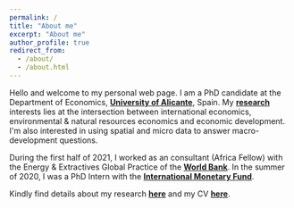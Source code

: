 ```yaml
---
permalink: /
title: "About me"
excerpt: "About me"
author_profile: true
redirect_from: 
  - /about/
  - /about.html
---
```


Hello and welcome to my personal web page. I am a PhD candidate at the Department of Economics, [**University of Alicante**](http://fae.ua.es/FAEX/), Spain. My [**research**](research.md) interests lies at the intersection between international economics, environmental & natural resources economics and economic development. I'm also interested in using spatial and micro data to answer macro-development questions. 

During the first half of 2021, I worked as an consultant (Africa Fellow) with the Energy & Extractives Global Practice of the [**World Bank**](https://www.worldbank.org/en/topic/energy). In the summer of 2020, I was a PhD Intern with the [**International Monetary Fund**](https://www.imf.org/en/About/Recruitment/working-at-the-imf/fund-internship-program).  


 Kindly find details about my research [**here**](research.md) and my  CV [**here**](http://papers.abrahamlartey.com/Abraham_Lartey_CV.pdf).
